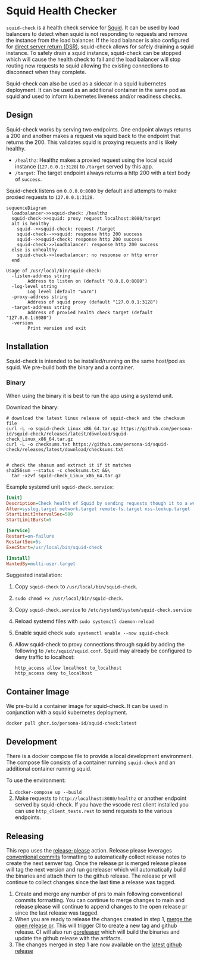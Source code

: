 # Squid Health Checker

`squid-check` is a health check service for [Squid](http://www.squid-cache.org). It can be used by load balancers to detect when squid is not responding to requests and remove the instance from the load balancer. If the load balancer is also configured for [direct server return (DSR)](https://www.haproxy.com/blog/layer-4-load-balancing-direct-server-return-mode), squid-check allows for safely draining a squid instance. To safely drain a squid instance, squid-check can be stopped which will cause the health check to fail and the load balancer will stop routing new requests to squid allowing the existing connections to disconnect when they complete.

Squid-check can also be used as a sidecar in a squid kubernetes deployment. It can be used as an additional container in the same pod as squid and used to inform kubernetes liveness and/or readiness checks.

## Design

Squid-check works by serving two endpoints. One endpoint always returns a 200 and another makes a request via squid back to the endpoint that returns the 200. This validates squid is proxying requests and is likely healthy.

- `/healthz`: Healthz makes a proxied request using the local squid instance (`127.0.0.1:3128`) to `/target` served by this app.
- `/target`: The target endpoint always returns a http 200 with a text body of `success`.

Squid-check listens on `0.0.0.0:8080` by default and attempts to make proxied requests to `127.0.0.1:3128`.

```mermaid
sequenceDiagram
  loadbalancer->>squid-check: /healthz
  squid-check->>squid: proxy request localhost:8080/target
  alt is healthy
    squid-->>squid-check: request /target
    squid-check-->>squid: response http 200 success
    squid-->>squid-check: response http 200 success
    squid-check->>loadbalancer: response http 200 success
  else is unhealthy
    squid-check->>loadbalancer: no response or http error
  end
```

```shell
Usage of /usr/local/bin/squid-check:
  -listen-address string
        Address to listen on (default "0.0.0.0:8080")
  -log-level string
        Log level (default "warn")
  -proxy-address string
        Address of squid proxy (default "127.0.0.1:3128")
  -target-address string
        Address of proxied health check target (default "127.0.0.1:8080")
  -version
        Print version and exit
```

## Installation

Squid-check is intended to be installed/running on the same host/pod as squid. We pre-build both the binary and a container.

### Binary

When using the binary it is best to run the app using a systemd unit.

Download the binary:

```shell
# download the latest linux release of squid-check and the checksum file
curl -L -o squid-check_Linux_x86_64.tar.gz https://github.com/persona-id/squid-check/releases/latest/download/squid-check_Linux_x86_64.tar.gz
curl -L -o checksums.txt https://github.com/persona-id/squid-check/releases/latest/download/checksums.txt


# check the shasum and extract it if it matches
sha256sum --status -c checksums.txt &&\
  tar -xzvf squid-check_Linux_x86_64.tar.gz
```

Example systemd unit `squid-check.service`:

```ini
[Unit]
Description=Check health of Squid by sending requests though it to a web server
After=syslog.target network.target remote-fs.target nss-lookup.target
StartLimitIntervalSec=500
StartLimitBurst=5

[Service]
Restart=on-failure
RestartSec=5s
ExecStart=/usr/local/bin/squid-check

[Install]
WantedBy=multi-user.target
```

Suggested installation:
1. Copy `squid-check` to `/usr/local/bin/squid-check`.
2. `sudo chmod +x /usr/local/bin/squid-check`.
3. Copy `squid-check.service` to `/etc/systemd/system/squid-check.service`
4. Reload systemd files with `sudo systemctl daemon-reload`
5. Enable squid check `sudo systemctl enable --now squid-check`
6. Allow squid-check to proxy connections through squid by adding the following to `/etc/squid/squid.conf`. Squid may already be configured to deny traffic to localhost:

    ```squidconf
    http_access allow localhost to_localhost
    http_access deny to_localhost
    ```

## Container Image

We pre-build a container image for squid-check. It can be used in conjunction with a squid kubernetes deployment.

```shell
docker pull ghcr.io/persona-id/squid-check:latest
```

## Development

There is a docker compose file to provide a local development environment. The compose file consists of a container running `squid-check` and an additional container running squid.

To use the environment:

1. `docker-compose up --build`
2. Make requests to `http://localhost:8080/healthz` or another endpoint served by squid-check. If you have the vscode rest client installed you can use `http_client_tests.rest` to send requests to the various endpoints.

## Releasing

This repo uses the [release-please](https://github.com/googleapis/release-please)
action. Release please leverages [conventional commits](https://www.conventionalcommits.org)
formatting to automatically collect release notes to create the next semver tag.
Once the release pr is merged release please will tag the next version and run
goreleaser which will automatically build the binaries and attach them to the
github release. The release pr will continue to collect changes since the last
time a release was tagged.

1. Create and merge any number of prs to main following conventional commits
formatting. You can continue to merge changes to main and release please will
continue to append changes to the open release pr since the last release was
tagged.
2. When you are ready to release the changes created in step 1,
[merge the open release pr](https://github.com/persona-id/squid-check/labels/autorelease%3A%20pending).
This will trigger CI to create a new tag and github release. CI will also run
[goreleaser](https://goreleaser.com) which will build the binaries and update
the github release with the artifacts.
3. The changes merged in step 1 are now available on the
[latest github release](https://github.com/persona-id/squid-check/releases/latest)
